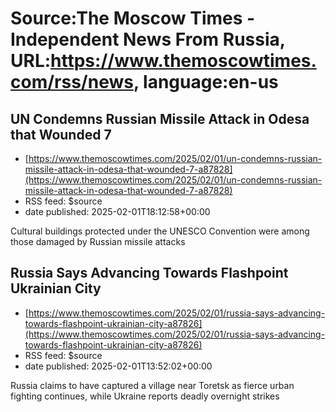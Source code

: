 # Source:The Moscow Times - Independent News From Russia, URL:https://www.themoscowtimes.com/rss/news, language:en-us

## UN Condemns Russian Missile Attack in Odesa that Wounded 7
 - [https://www.themoscowtimes.com/2025/02/01/un-condemns-russian-missile-attack-in-odesa-that-wounded-7-a87828](https://www.themoscowtimes.com/2025/02/01/un-condemns-russian-missile-attack-in-odesa-that-wounded-7-a87828)
 - RSS feed: $source
 - date published: 2025-02-01T18:12:58+00:00

Cultural buildings protected under the UNESCO Convention were among those damaged by Russian missile attacks

## Russia Says Advancing Towards Flashpoint Ukrainian City
 - [https://www.themoscowtimes.com/2025/02/01/russia-says-advancing-towards-flashpoint-ukrainian-city-a87826](https://www.themoscowtimes.com/2025/02/01/russia-says-advancing-towards-flashpoint-ukrainian-city-a87826)
 - RSS feed: $source
 - date published: 2025-02-01T13:52:02+00:00

Russia claims to have captured a village near Toretsk as fierce urban fighting continues, while Ukraine reports deadly overnight strikes

